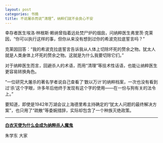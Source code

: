 ```yaml
---
layout: post
categories: 书摘
title: 不说屠杀而说“清理”，纳粹们就不会良心不安
---
```


幸存者医生埃洛·林根斯·赖纳曾指着远处焚尸炉的烟囱，问纳粹医生弗里茨·克莱因，“你可以执行这样的事，但你从来没有想到过你的希波克拉底誓言吗？”

克莱因回答：“我的希波克拉底誓言告诉我从人体上切除坏死的赘余之物。犹太人就是人类身体上坏死的赘余之物。这就是为什么我要切除它们。”

对于纳粹医生而言，回避杀人的术语，而用“清理”等技术性话语，也能让纳粹医生更容易转换角色。

“一位研究大屠杀的著名学者说自己查看了‘数以万计’的纳粹档案，一次也没有看到过‘杀’这个字眼，许多年后他终于发现有这个字的使用——在一份与狗有关的法令上。”

要知道，即使是1942年万湖会议上海德里希主持确定的“犹太人问题的最终解决方案”，也只用了“疏散”等委婉措辞，实际却包含了一个种族灭绝政策。

---

**[白衣天使为什么会成为纳粹杀人魔鬼](http://t.cn/RJ3648z)**

朱学东 大家